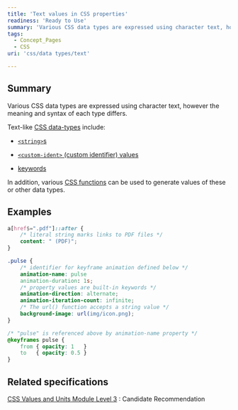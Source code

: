 ```yaml
---
title: 'Text values in CSS properties'
readiness: 'Ready to Use'
summary: 'Various CSS data types are expressed using character text, however the meaning and syntax of each type differs.'
tags:
  - Concept_Pages
  - CSS
uri: 'css/data types/text'

---
```

## Summary

Various CSS data types are expressed using character text, however the meaning and syntax of each type differs.

 Text-like [CSS data-types](/css/data_types) include:

-   [`<string>`s](/css/data_types/string)

-   [`<custom-ident>` (custom identifier) values](/css/data_types/custom_ident)

-   [keywords](/css/data_types/keyword)

In addition, various [CSS functions](/css/functions) can be used to generate values of these or other data types.

## Examples

``` css
a[href$=".pdf"]::after {
    /* literal string marks links to PDF files */
    content: " (PDF)";
}
```

``` css
.pulse {
    /* identifier for keyframe animation defined below */
    animation-name: pulse
    animation-duration: 1s;
    /* property values are built-in keywords */
    animation-direction: alternate;
    animation-iteration-count: infinite;
    /* The url() function accepts a string value */
    background-image: url(img/icon.png);
}

/* "pulse" is referenced above by animation-name property */
@keyframes pulse {
    from { opacity: 1   }
    to   { opacity: 0.5 }
}
```

## Related specifications

[CSS Values and Units Module Level 3](http://www.w3.org/TR/css3-values/)
:   Candidate Recommendation
